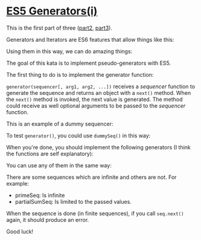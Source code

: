 # [ES5 Generators(i)](https://www.codewars.com/kata/53c29a6abb5187180d000b65)

This is the first part of three ([part2](http://www.codewars.com/kata/es5-generators-ii), [part3](http://www.codewars.com/kata/es5-generators-iii)).

Generators and Iterators are ES6 features that allow things like this:



Using them in this way, we can do amazing things:



The goal of this kata is to implement pseudo-generators with ES5.

The first thing to do is to implement the generator function:



`generator(sequencer[, arg1, arg2, ...])` receives a *sequencer* function to generate the sequence and returns an object with a `next()` method. When the `next()` method is invoked, the next value is generated. The method could receive as well optional arguments to be passed to the *sequencer* function.

This is an example of a dummy sequencer:



To test `generator()`, you could use `dummySeq()` in this way:



When you're done, you should implement the following generators (I think the functions are self explanatory):



You can use any of them in the same way:



There are some sequences which are infinite and others are not. For example:

* primeSeq: Is infinite
* partialSumSeq: Is limited to the passed values.

When the sequence is done (in finite sequences), if you call `seq.next()` again, it should produce an error.

Good luck!